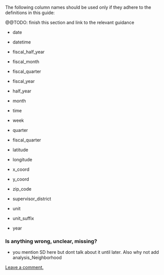 The following column names should be used only if they adhere to the definitions in this guide:

@@TODO: finish this section and link to the relevant guidance

* date
* datetime
* fiscal_half_year
* fiscal_month
* fiscal_quarter
* fiscal_year
* half\_year
* month
* time
* week
* quarter

* fiscal_quarter
* latitude
* longitude
* x_coord
* y_coord
* zip_code
* supervisor_district
* unit
* unit_suffix
* year


### Is anything wrong, unclear, missing?

* you mention SD here but dont talk about it until later.  Also why not add analysis\_Neighborhood

[Leave a comment.](https://github.com/DataSF/draft-publishing-standards/issues/new?title=Comment:Reserved-Column-Names&body=Comment:Reserved-Column-Names)

